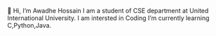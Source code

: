 👋 Hi, I’m Awadhe Hossain
 I am a student of CSE department at United International University.
 I am intersted in Coding
 I’m currently learning C,Python,Java.


<!---
awadhehossain/awadhehossain is a ✨ special ✨ repository because its `README.md` (this file) appears on your GitHub profile.
You can click the Preview link to take a look at your changes.
--->
